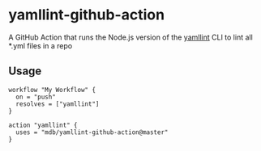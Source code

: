 # yamllint-github-action

A GitHub Action that runs the Node.js version of the [yamllint](https://www.npmjs.com/package/yaml-lint) CLI to lint all *.yml files in a repo

## Usage

```
workflow "My Workflow" {
  on = "push"
  resolves = ["yamllint"]
}

action "yamllint" {
  uses = "mdb/yamllint-github-action@master"
}
```
